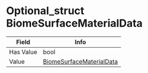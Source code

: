 # Optional_struct BiomeSurfaceMaterialData

<table><thead><tr><th>Field</th><th>Info</th></tr></thead><tbody>
<tr><td>Has Value</td><td>bool</td></tr>
<tr><td>Value</td><td><a href="../types/BiomeSurfaceMaterialData.md">BiomeSurfaceMaterialData</a></td></tr>
</tbody></table>